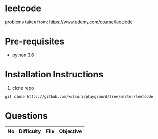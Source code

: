 # leetcode
problems taken from:
https://www.udemy.com/course/leetcode

# Pre-requisites
- python 3.6

# Installation Instructions
1. clone repo
```
git clone https://github.com/kulsuri/playground/tree/master/leetcode
```

# Questions
No | Difficulty | File | Objective
--- | --- | --- | ---
